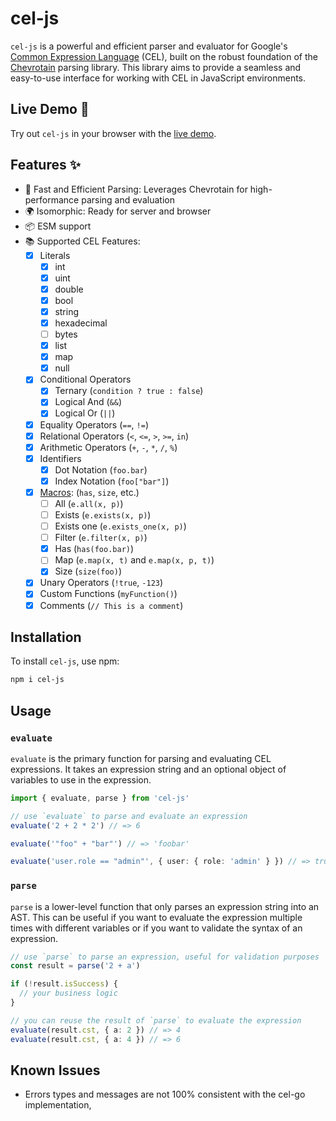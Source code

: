 # cel-js

`cel-js` is a powerful and efficient parser and evaluator for Google's [Common Expression Language](https://github.com/google/cel-spec) (CEL), built on the robust foundation of the [Chevrotain](https://chevrotain.io/docs/) parsing library. This library aims to provide a seamless and easy-to-use interface for working with CEL in JavaScript environments.

## Live Demo 🚀

Try out `cel-js` in your browser with the [live demo](https://stackblitz.com/github/ChromeGG/cel-js/tree/main/demo?file=demo.ts).

## Features ✨

- 🚀 Fast and Efficient Parsing: Leverages Chevrotain for high-performance parsing and evaluation
- 🌍 Isomorphic: Ready for server and browser
- 📦 ESM support
- 📚 Supported CEL Features:
  - [x] Literals
    - [x] int
    - [x] uint
    - [x] double
    - [x] bool
    - [x] string
    - [x] hexadecimal
    - [ ] bytes
    - [x] list
    - [x] map
    - [x] null
  - [x] Conditional Operators
    - [x] Ternary (`condition ? true : false`)
    - [x] Logical And (`&&`)
    - [x] Logical Or (`||`)
  - [x] Equality Operators (`==`, `!=`)
  - [x] Relational Operators (`<`, `<=`, `>`, `>=`, `in`)
  - [x] Arithmetic Operators (`+`, `-`, `*`, `/`, `%`)
  - [x] Identifiers
    - [x] Dot Notation (`foo.bar`)
    - [x] Index Notation (`foo["bar"]`)
  - [x] [Macros](https://github.com/google/cel-spec/blob/master/doc/langdef.md#macros): (`has`, `size`, etc.)
    - [ ] All (`e.all(x, p)`)
    - [ ] Exists (`e.exists(x, p)`)
    - [ ] Exists one (`e.exists_one(x, p)`)
    - [ ] Filter (`e.filter(x, p)`)
    - [x] Has (`has(foo.bar)`)
    - [ ] Map (`e.map(x, t)` and `e.map(x, p, t)`)
    - [x] Size (`size(foo)`)
  - [x] Unary Operators (`!true`, `-123`)
  - [x] Custom Functions (`myFunction()`)
  - [x] Comments (`// This is a comment`)

## Installation

To install `cel-js`, use npm:

```bash
npm i cel-js
```

## Usage

### `evaluate`

`evaluate` is the primary function for parsing and evaluating CEL expressions. It takes an expression string and an optional object of variables to use in the expression.

```ts
import { evaluate, parse } from 'cel-js'

// use `evaluate` to parse and evaluate an expression
evaluate('2 + 2 * 2') // => 6

evaluate('"foo" + "bar"') // => 'foobar'

evaluate('user.role == "admin"', { user: { role: 'admin' } }) // => true
```

### `parse`

`parse` is a lower-level function that only parses an expression string into an AST. This can be useful if you want to evaluate the expression multiple times with different variables or if you want to validate the syntax of an expression.

```ts
// use `parse` to parse an expression, useful for validation purposes
const result = parse('2 + a')

if (!result.isSuccess) {
  // your business logic
}

// you can reuse the result of `parse` to evaluate the expression
evaluate(result.cst, { a: 2 }) // => 4
evaluate(result.cst, { a: 4 }) // => 6
```

## Known Issues

- Errors types and messages are not 100% consistent with the cel-go implementation,
